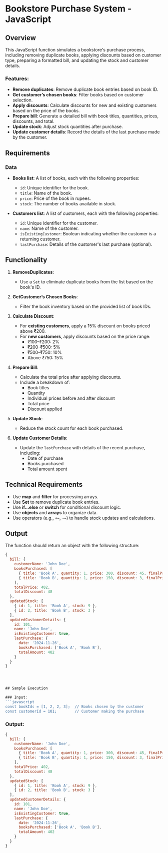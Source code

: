 
# Bookstore Purchase System - JavaScript 

## Overview
This JavaScript function simulates a bookstore's purchase process, including removing duplicate books, applying discounts based on customer type, preparing a formatted bill, and updating the stock and customer details.

### Features:
- **Remove duplicates**: Remove duplicate book entries based on book ID.
- **Get customer’s chosen books**: Filter books based on customer selection.
- **Apply discounts**: Calculate discounts for new and existing customers based on the price of the books.
- **Prepare bill**: Generate a detailed bill with book titles, quantities, prices, discounts, and total.
- **Update stock**: Adjust stock quantities after purchase.
- **Update customer details**: Record the details of the last purchase made by the customer.


## Requirements

### Data
- **Books list**: A list of books, each with the following properties:
  - `id`: Unique identifier for the book.
  - `title`: Name of the book.
  - `price`: Price of the book in rupees.
  - `stock`: The number of books available in stock.

- **Customers list**: A list of customers, each with the following properties:
  - `id`: Unique identifier for the customer.
  - `name`: Name of the customer.
  - `isExistingCustomer`: Boolean indicating whether the customer is a returning customer.
  - `lastPurchase`: Details of the customer's last purchase (optional).


## Functionality

1. **RemoveDuplicates**:
   - Use a `Set` to eliminate duplicate books from the list based on the book's ID.

2. **GetCustomer’s Chosen Books**:
   - Filter the book inventory based on the provided list of book IDs.

3. **Calculate Discount**:
   - For **existing customers**, apply a 15% discount on books priced above ₹200.
   - For **new customers**, apply discounts based on the price range:
     - ₹100–₹200: 2%
     - ₹200–₹500: 5%
     - ₹500–₹750: 10%
     - Above ₹750: 15%

4. **Prepare Bill**:
   - Calculate the total price after applying discounts.
   - Include a breakdown of:
     - Book titles
     - Quantity
     - Individual prices before and after discount
     - Total price
     - Discount applied

5. **Update Stock**:
   - Reduce the stock count for each book purchased.

6. **Update Customer Details**:
   - Update the `lastPurchase` with details of the recent purchase, including:
     - Date of purchase
     - Books purchased
     - Total amount spent


## Technical Requirements

- Use **map** and **filter** for processing arrays.
- Use **Set** to remove duplicate book entries.
- Use **if...else** or **switch** for conditional discount logic.
- Use **objects** and **arrays** to organize data.
- Use operators (e.g., `+=`, `-=`) to handle stock updates and calculations.


## Output

The function should return an object with the following structure:

```javascript
{
  bill: {
    customerName: 'John Doe',
    booksPurchased: [
      { title: 'Book A', quantity: 1, price: 300, discount: 45, finalPrice: 255 },
      { title: 'Book B', quantity: 1, price: 150, discount: 3, finalPrice: 147 }
    ],
    totalPrice: 402,
    totalDiscount: 48
  },
  updatedStock: [
    { id: 1, title: 'Book A', stock: 9 },
    { id: 2, title: 'Book B', stock: 3 }
  ],
  updatedCustomerDetails: {
    id: 101,
    name: 'John Doe',
    isExistingCustomer: true,
    lastPurchase: {
      date: '2024-11-26',
      booksPurchased: ['Book A', 'Book B'],
      totalAmount: 402
    }
  }
}




## Sample Execution

### Input:
```javascript
const bookIds = [1, 2, 2, 3];  // Books chosen by the customer
const customerId = 101;        // Customer making the purchase
```

### Output:
```javascript
{
  bill: {
    customerName: 'John Doe',
    booksPurchased: [
      { title: 'Book A', quantity: 1, price: 300, discount: 45, finalPrice: 255 },
      { title: 'Book B', quantity: 1, price: 150, discount: 3, finalPrice: 147 }
    ],
    totalPrice: 402,
    totalDiscount: 48
  },
  updatedStock: [
    { id: 1, title: 'Book A', stock: 9 },
    { id: 2, title: 'Book B', stock: 3 }
  ],
  updatedCustomerDetails: {
    id: 101,
    name: 'John Doe',
    isExistingCustomer: true,
    lastPurchase: {
      date: '2024-11-26',
      booksPurchased: ['Book A', 'Book B'],
      totalAmount: 402
    }
  }
}







